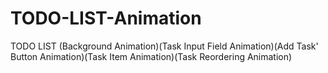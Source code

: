# TODO-LIST-Animation
TODO LIST (Background Animation)(Task Input Field Animation)(Add Task' Button Animation)(Task Item Animation)(Task Reordering Animation)
